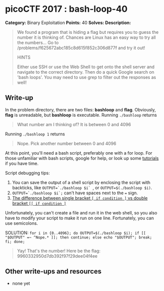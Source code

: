 # picoCTF 2017 : bash-loop-40

**Category:** Binary Exploitation
**Points:** 40
**Solves:**
**Description:**

> We found a program that is hiding a flag but requires you to guess the number it is thinking of. Chances are Linux has an easy way to try all the numbers... Go to /problems/f625672abc185c8d615f852c306d877f and try it out!
>
>
>  HINTS
>
> Either use SSH or use the Web Shell to get onto the shell server and navigate to the correct directory. Then do a quick Google search on 'bash loops'. You may need to use grep to filter out the responses as well!


## Write-up

In the problem directory, there are two files: **bashloop** and **flag**. Obviously, **flag** is unreadable, but **bashloop** is executable. Running ```./bashloop``` returns
> What number am I thinking of? It is between 0 and 4096

Running ```./bashloop 1``` returns
> Nope. Pick another number between 0 and 4096

At this point, you'll need a bash script, preferably one with a for loop. For those unfamiliar with bash scripts, google for help, or look up some [tutorials](http://ryanstutorials.net/bash-scripting-tutorial/bash-loops.php) if you have time.

Script debugging tips:
1. You can save the output of a shell script by enclosing the script with backticks, like ```OUTPUT=`./bashloop $i` ```, or ```OUTPUT=$(./bashloop $i)```.
2. ```OUTPUT=`./bashloop $i`;``` can't have spaces next to the ```=``` sign.
3. [The difference between single bracket ```[ if condition ]``` vs double bracket ```[[ if condition ]```](https://stackoverflow.com/questions/13542832/what-is-the-difference-between-single-and-double-square-brackets-in-bash)

Unfortunately, you can't create a file and run it in the web shell, so you also have to modify your script to make it run on one line. Fortunately, you can use semicolons.

SOLUTION:
```for i in {0..4096}; do OUTPUT=$(./bashloop $i); if [[ "$OUTPUT" =~ ^Nope.* ]]; then continue; else echo "$OUTPUT"; break; fi; done;```

> Yay! That's the number! Here be the flag: 9960332950d7db392f97f29dee04f4ee

## Other write-ups and resources

* none yet
